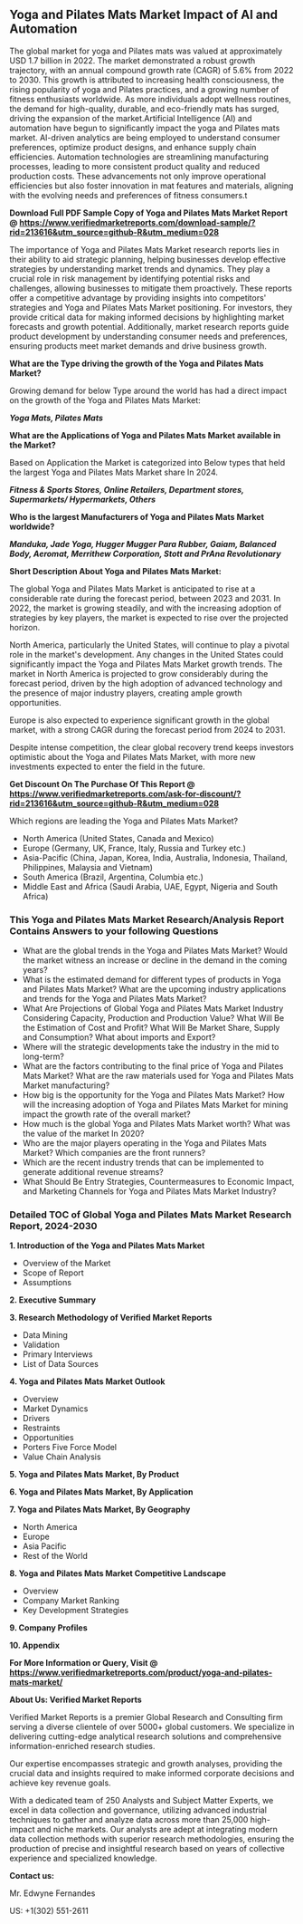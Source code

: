 <h2>Yoga and Pilates Mats Market Impact of AI and Automation</h2>The global market for yoga and Pilates mats was valued at approximately USD 1.7 billion in 2022. The market demonstrated a robust growth trajectory, with an annual compound growth rate (CAGR) of 5.6% from 2022 to 2030. This growth is attributed to increasing health consciousness, the rising popularity of yoga and Pilates practices, and a growing number of fitness enthusiasts worldwide. As more individuals adopt wellness routines, the demand for high-quality, durable, and eco-friendly mats has surged, driving the expansion of the market.Artificial Intelligence (AI) and automation have begun to significantly impact the yoga and Pilates mats market. AI-driven analytics are being employed to understand consumer preferences, optimize product designs, and enhance supply chain efficiencies. Automation technologies are streamlining manufacturing processes, leading to more consistent product quality and reduced production costs. These advancements not only improve operational efficiencies but also foster innovation in mat features and materials, aligning with the evolving needs and preferences of fitness consumers.t</p><p id="" class=""><strong>Download Full PDF Sample Copy of Yoga and Pilates Mats Market Report @ <a href="https://www.verifiedmarketreports.com/download-sample/?rid=213616&utm_source=github-R&utm_medium=028" target="_blank">https://www.verifiedmarketreports.com/download-sample/?rid=213616&utm_source=github-R&utm_medium=028</a></strong></p><p>The importance of&nbsp;Yoga and Pilates Mats Market research reports lies in their ability to aid strategic planning, helping businesses develop effective strategies by understanding market trends and dynamics. They play a crucial role in risk management by identifying potential risks and challenges, allowing businesses to mitigate them proactively. These reports offer a competitive advantage by providing insights into competitors' strategies and Yoga and Pilates Mats Market positioning. For investors, they provide critical data for making informed decisions by highlighting market forecasts and growth potential. Additionally, market research reports guide product development by understanding consumer needs and preferences, ensuring products meet market demands and drive business growth.</p><p><strong>What are the&nbsp;Type driving the growth of the Yoga and Pilates Mats Market?</strong></p><p id="" class="">Growing demand for below Type around the world has had a direct impact on the growth of the Yoga and Pilates Mats Market:</p><em><strong>Yoga Mats, Pilates Mats</strong></em></p><strong>What are the&nbsp;Applications&nbsp;of Yoga and Pilates Mats Market available in the Market?</strong></p><p id="" class="">Based on Application the Market is categorized into Below types that held the largest Yoga and Pilates Mats Market share In 2024.</p><em><strong>Fitness & Sports Stores, Online Retailers, Department stores, Supermarkets/ Hypermarkets, Others</strong></em></p><strong>Who is the largest Manufacturers of Yoga and Pilates Mats Market worldwide?</strong></p><p><em><strong>Manduka, Jade Yoga, Hugger Mugger Para Rubber, Gaiam, Balanced Body, Aeromat, Merrithew Corporation, Stott and PrAna Revolutionary</strong></em></p><p id="" class=""><strong>Short Description About Yoga and Pilates Mats Market:</strong></p><p>The global Yoga and Pilates Mats Market is anticipated to rise at a considerable rate during the forecast period, between 2023 and 2031. In 2022, the market is growing steadily, and with the increasing adoption of strategies by key players, the market is expected to rise over the projected horizon.</p><p>North America, particularly the United States, will continue to play a pivotal role in the market's development. Any changes in the United States could significantly impact the Yoga and Pilates Mats Market growth trends. The market in North America is projected to grow considerably during the forecast period, driven by the high adoption of advanced technology and the presence of major industry players, creating ample growth opportunities.</p><p>Europe is also expected to experience significant growth in the global market, with a strong CAGR during the forecast period from 2024 to 2031.</p><p>Despite intense competition, the clear global recovery trend keeps investors optimistic about the Yoga and Pilates Mats Market, with more new investments expected to enter the field in the future.</p><p id="" class=""><strong>Get Discount On The Purchase Of This Report @ <a href="https://www.verifiedmarketreports.com/ask-for-discount/?rid=213616&utm_source=github-R&utm_medium=028" target="_blank">https://www.verifiedmarketreports.com/ask-for-discount/?rid=213616&utm_source=github-R&utm_medium=028</a></strong></p>Which regions are leading the Yoga and Pilates Mats Market?</p><ul><li>North America (United States, Canada and Mexico)</li><li>Europe (Germany, UK, France, Italy, Russia and Turkey etc.)</li><li>Asia-Pacific (China, Japan, Korea, India, Australia, Indonesia, Thailand, Philippines, Malaysia and Vietnam)</li><li>South America (Brazil, Argentina, Columbia etc.)</li><li>Middle East and Africa (Saudi Arabia, UAE, Egypt, Nigeria and South Africa)</li></ul><h3 id="" class="">This Yoga and Pilates Mats Market Research/Analysis Report Contains Answers to your following Questions</h3><ul><li>What are the global trends in the Yoga and Pilates Mats Market? Would the market witness an increase or decline in the demand in the coming years?</li><li>What is the estimated demand for different types of products in Yoga and Pilates Mats Market? What are the upcoming industry applications and trends for the Yoga and Pilates Mats Market?</li><li>What Are Projections of Global Yoga and Pilates Mats Market Industry Considering Capacity, Production and Production Value? What Will Be the Estimation of Cost and Profit? What Will Be Market Share, Supply and Consumption? What about imports and Export?</li><li>Where will the strategic developments take the industry in the mid to long-term?</li><li>What are the factors contributing to the final price of Yoga and Pilates Mats Market? What are the raw materials used for Yoga and Pilates Mats Market manufacturing?</li><li>How big is the opportunity for the Yoga and Pilates Mats Market? How will the increasing adoption of Yoga and Pilates Mats Market for mining impact the growth rate of the overall market?</li><li>How much is the global Yoga and Pilates Mats Market worth? What was the value of the market In 2020?</li><li>Who are the major players operating in the Yoga and Pilates Mats Market? Which companies are the front runners?</li><li>Which are the recent industry trends that can be implemented to generate additional revenue streams?</li><li>What Should Be Entry Strategies, Countermeasures to Economic Impact, and Marketing Channels for Yoga and Pilates Mats Market Industry?</li></ul><h3 id="" class="">Detailed TOC of Global Yoga and Pilates Mats Market Research Report, 2024-2030</h3><p id="" class=""><strong>1. Introduction of the Yoga and Pilates Mats Market</strong></p><ul><li>Overview of the Market</li><li>Scope of Report</li><li>Assumptions</li></ul><p id="" class=""><strong>2. Executive Summary</strong></p><p id="" class=""><strong>3. Research Methodology of Verified Market Reports</strong></p><ul><li>Data Mining</li><li>Validation</li><li>Primary Interviews</li><li>List of Data Sources</li></ul><p id="" class=""><strong>4. Yoga and Pilates Mats Market Outlook</strong></p><ul><li>Overview</li><li>Market Dynamics</li><li>Drivers</li><li>Restraints</li><li>Opportunities</li><li>Porters Five Force Model</li><li>Value Chain Analysis</li></ul><p id="" class=""><strong>5. Yoga and Pilates Mats Market, By Product</strong></p><p id="" class=""><strong>6. Yoga and Pilates Mats Market, By Application</strong></p><p id="" class=""><strong>7. Yoga and Pilates Mats Market, By Geography</strong></p><ul><li>North America</li><li>Europe</li><li>Asia Pacific</li><li>Rest of the World</li></ul><p id="" class=""><strong>8. Yoga and Pilates Mats Market Competitive Landscape</strong></p><ul><li>Overview</li><li>Company Market Ranking</li><li>Key Development Strategies</li></ul><p id="" class=""><strong>9. Company Profiles</strong></p><p id="" class=""><strong>10. Appendix</strong></p><p id="" class=""><strong>For More Information or Query, Visit @ <a href="https://www.verifiedmarketreports.com/product/yoga-and-pilates-mats-market/" target="_blank">https://www.verifiedmarketreports.com/product/yoga-and-pilates-mats-market/</a></strong></p><p id="" class=""><strong>About Us: Verified Market Reports</strong></p><p id="" class="">Verified Market Reports is a premier Global Research and Consulting firm serving a diverse clientele of over 5000+ global customers. We specialize in delivering cutting-edge analytical research solutions and comprehensive information-enriched research studies.</p><p id="" class="">Our expertise encompasses strategic and growth analyses, providing the crucial data and insights required to make informed corporate decisions and achieve key revenue goals.</p><p id="" class="">With a dedicated team of 250 Analysts and Subject Matter Experts, we excel in data collection and governance, utilizing advanced industrial techniques to gather and analyze data across more than 25,000 high-impact and niche markets. Our analysts are adept at integrating modern data collection methods with superior research methodologies, ensuring the production of precise and insightful research based on years of collective experience and specialized knowledge.</p><p id="" class=""><strong>Contact us:</strong></p><p id="" class="">Mr. Edwyne Fernandes</p><p id="" class="">US: +1(302) 551-2611</p>
